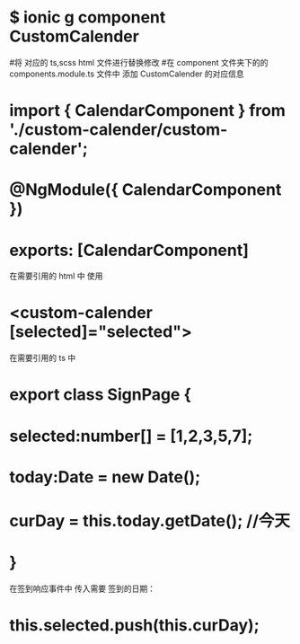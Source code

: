 
# $ ionic g component CustomCalender
#将 对应的 ts,scss html 文件进行替换修改
#在 component 文件夹下的的 components.module.ts 文件中 添加 CustomCalender 的对应信息
# import { CalendarComponent } from './custom-calender/custom-calender';
# @NgModule({ CalendarComponent })
# exports: [CalendarComponent]

在需要引用的 html 中 使用
# <custom-calender [selected]="selected">
在需要引用的 ts 中
# export class SignPage {
# selected:number[] = [1,2,3,5,7];
# today:Date = new Date(); 
# curDay = this.today.getDate(); //今天
# }

在签到响应事件中 传入需要 签到的日期：
# this.selected.push(this.curDay);
